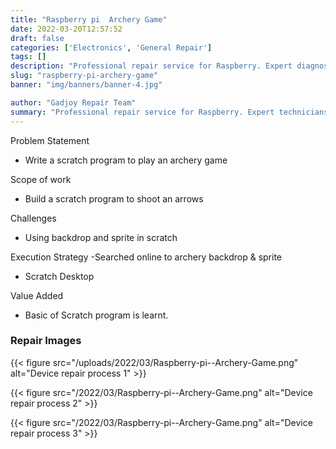 ```yaml
---
title: "Raspberry pi  Archery Game"
date: 2022-03-20T12:57:52
draft: false
categories: ['Electronics', 'General Repair']
tags: []
description: "Professional repair service for Raspberry. Expert diagnosis and quality repairs in Bangalore."
slug: "raspberry-pi-archery-game"
banner: "img/banners/banner-4.jpg"

author: "Gadjoy Repair Team"
summary: "Professional repair service for Raspberry. Expert technicians, quality parts, warranty included."
---
```


Problem Statement 

- Write a scratch program to play an archery game

Scope of work

- Build a scratch program to shoot an arrows

Challenges

- Using backdrop and sprite in scratch

Execution Strategy -Searched online to archery backdrop & sprite 

- Scratch Desktop

Value Added 

- Basic of Scratch program is learnt.

### Repair Images

{{< figure src="/uploads/2022/03/Raspberry-pi--Archery-Game.png" alt="Device repair process 1" >}}

{{< figure src="/2022/03/Raspberry-pi--Archery-Game.png" alt="Device repair process 2" >}}

{{< figure src="/2022/03/Raspberry-pi--Archery-Game.png" alt="Device repair process 3" >}}

